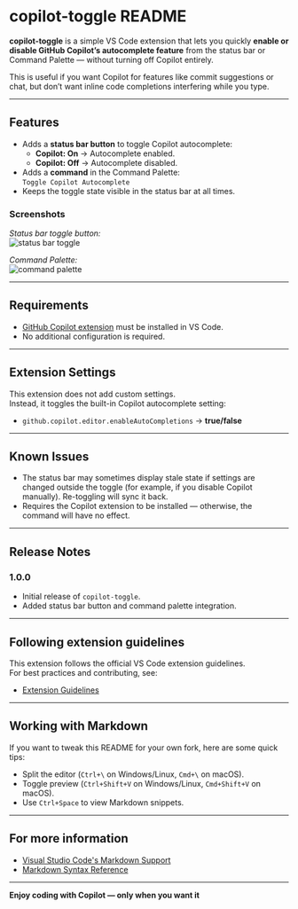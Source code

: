 # copilot-toggle README

**copilot-toggle** is a simple VS Code extension that lets you quickly **enable or disable GitHub Copilot’s autocomplete feature** from the status bar or Command Palette — without turning off Copilot entirely.  

This is useful if you want Copilot for features like commit suggestions or chat, but don’t want inline code completions interfering while you type.

---

## Features

- Adds a **status bar button** to toggle Copilot autocomplete:
  - **Copilot: On** → Autocomplete enabled.
  - **Copilot: Off** → Autocomplete disabled.
- Adds a **command** in the Command Palette:  
  `Toggle Copilot Autocomplete`
- Keeps the toggle state visible in the status bar at all times.

### Screenshots

_Status bar toggle button:_  
![status bar toggle](images/statusbar-toggle.png)

_Command Palette:_  
![command palette](images/command-palette.png)

---

## Requirements

- [GitHub Copilot extension](https://marketplace.visualstudio.com/items?itemName=GitHub.copilot) must be installed in VS Code.
- No additional configuration is required.

---

## Extension Settings

This extension does not add custom settings.  
Instead, it toggles the built-in Copilot autocomplete setting:  

- `github.copilot.editor.enableAutoCompletions` → **true/false**

---

## Known Issues

- The status bar may sometimes display stale state if settings are changed outside the toggle (for example, if you disable Copilot manually). Re-toggling will sync it back.  
- Requires the Copilot extension to be installed — otherwise, the command will have no effect.  

---

## Release Notes

### 1.0.0
- Initial release of `copilot-toggle`.
- Added status bar button and command palette integration.

---

## Following extension guidelines

This extension follows the official VS Code extension guidelines.  
For best practices and contributing, see:  
* [Extension Guidelines](https://code.visualstudio.com/api/references/extension-guidelines)

---

## Working with Markdown

If you want to tweak this README for your own fork, here are some quick tips:

* Split the editor (`Ctrl+\` on Windows/Linux, `Cmd+\` on macOS).
* Toggle preview (`Ctrl+Shift+V` on Windows/Linux, `Cmd+Shift+V` on macOS).
* Use `Ctrl+Space` to view Markdown snippets.

---

## For more information

- [Visual Studio Code's Markdown Support](http://code.visualstudio.com/docs/languages/markdown)  
- [Markdown Syntax Reference](https://help.github.com/articles/markdown-basics/)  

---

**Enjoy coding with Copilot — only when you want it**
